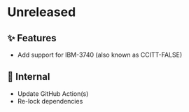 # Unreleased

## ✨ Features
* Add support for IBM-3740 (also known as CCITT-FALSE)

## 🔩  Internal
* Update GitHub Action(s)
* Re-lock dependencies
